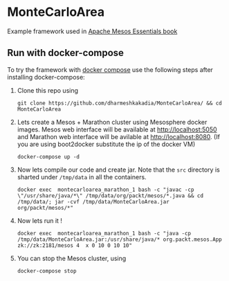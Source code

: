 # MonteCarloArea
Example framework used in [Apache Mesos Essentials book](http://dharmeshkakadia.blogspot.com/2015/06/apache-mesos-essential-is-now-available.html)

## Run with docker-compose
To try the framework with [docker compose](https://www.docker.com/docker-compose) use the following steps after installing docker-compose: 

1. Clone this repo using
    ```shell
    git clone https://github.com/dharmeshkakadia/MonteCarloArea/ && cd MonteCarloArea
    ```

2. Lets create a Mesos + Marathon cluster using Mesosphere docker images. Mesos web interface will be available at [http://localhost:5050](http://localhost:5050) and Marathon web interface will be avilable at [http://localhost:8080](http://localhost:8080). (If you are using boot2docker substitute the ip of the docker VM)
    ```shell
    docker-compose up -d
    ```

3. Now lets compile our code and create jar. Note that the ``src`` directory is sharted under ``/tmp/data`` in all the containers.
    ```shell
    docker exec  montecarloarea_marathon_1 bash -c "javac -cp \"/usr/share/java/*\" /tmp/data/org/packt/mesos/*.java && cd /tmp/data/; jar -cvf /tmp/data/MonteCarloArea.jar  org/packt/mesos/*"
    ```

4. Now lets run it !
    ```shell
    docker exec  montecarloarea_marathon_1 bash -c "java -cp /tmp/data/MonteCarloArea.jar:/usr/share/java/* org.packt.mesos.App zk://zk:2181/mesos 4  x 0 10 0 10 10" 
    ```

5. You can stop the Mesos cluster, using
    ```shell
    docker-compose stop
    ```
